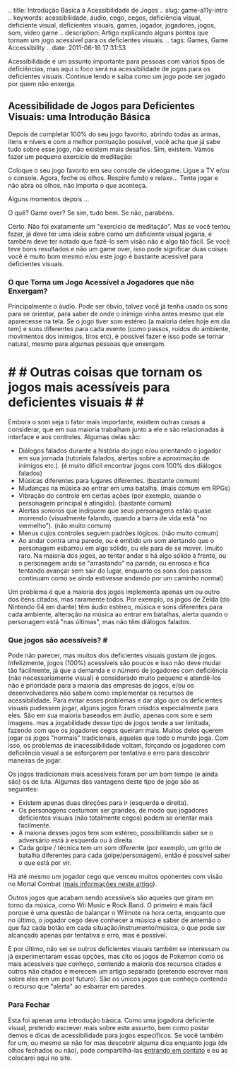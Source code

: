.. title: Introdução Básica à Acessibilidade de Jogos
.. slug: game-a11y-intro
.. keywords: acessibilidade, áudio, cego, cegos, deficiência visual, deficiente visual, deficientes visuais, games, jogador, jogadores, jogos, som, video game
.. description: Artigo explicando alguns pontos que tornam um jogo acessível para os deficientes visuais.
.. tags: Games, Game Accessibility
.. date: 2011-06-16 17:31:53

Acessibilidade é um assunto importante para pessoas com vários tipos de deficiências, mas aqui o foco será na acessibilidade de jogos para os deficientes visuais. Continue lendo e saiba como um jogo pode ser jogado por quem não enxerga.

<!--more-->

## Acessibilidade de Jogos para Deficientes Visuais: uma Introdução Básica ##

Depois de completar 100% do seu jogo favorito, abrindo todas as armas, itens e níveis e com a melhor pontuação possível, você acha que já sabe tudo sobre esse jogo, não existem mais desafios. Sim, existem. Vamos fazer um pequeno exercício de meditação:

Coloque o seu jogo favorito em seu console de videogame. Ligue a TV e/ou o console. Agora, feche os olhos. Respire fundo e relaxe... Tente jogar e não abra os olhos, não importa o que aconteça.

Alguns momentos depois ...

O quê? Game over? Se sim, tudo bem. Se não, parabéns.

Certo. Não foi exatamente um "exercício de meditação". Mas se você tentou fazer, já deve ter uma ideia sobre como um deficiente visual jogaria, e também deve ter notado que fazê-lo sem visão não é algo tão fácil. Se você teve bons resultados e não um game over, isso pode significar duas coisas: você é muito bom mesmo e/ou este jogo é bastante acessível para deficientes visuais.

### O que Torna um Jogo Acessível a Jogadores que não Enxergam? ###

Principalmente o áudio. Pode ser óbvio, talvez você já tenha usado os sons para se orientar, para saber de onde o inimigo vinha antes mesmo que ele aparecesse na tela. Se o jogo tiver som estéreo (a maioria deles hoje em dia tem) e sons diferentes para cada evento (como passos, ruídos do ambiente, movimentos dos inimigos, tiros etc), é possível fazer e isso pode se tornar natural, mesmo para algumas pessoas que enxergam.

# # # Outras coisas que tornam os jogos mais acessíveis para deficientes visuais # # #

Embora o som seja o fator mais importante, existem outras coisas a considerar, que em sua maioria trabalham junto a ele e são relacionadas à interface e aos controles. Algumas delas são:

- Diálogos falados durante a história do jogo e/ou orientando o jogador em sua jornada (tutoriais falados, alertas sobre a aproximação de inimigos etc.). (é muito difícil encontrar jogos com 100% dos diálogos falados)
- Músicas diferentes para lugares diferentes. (bastante comum)
- Mudanças na música ao entrar em uma batalha. (mais comum em RPGs)
- Vibração do controle em certas ações (por exemplo, quando o personagem principal é atingido). (bastante comum)
- Alertas sonoros que indiquem que seus personagens estão quase morrendo (visualmente falando, quando a barra de vida está "no vermelho"). (não muito comum)
- Menus cujos controles seguem padrões lógicos. (não muito comum)
- Ao andar contra uma parede, ou é emitido um som alertando que o personagem esbarrou em algo sólido, ou ele para de se mover. (muito raro. Na maioria dos jogos, ao tentar andar e há algo sólido à frente, ou o personagem anda se "arrastando" na parede, ou enrosca e fica tentando avançar sem sair do lugar, enquanto os sons dos passos continuam como se ainda estivesse andando por um caminho normal)

Um problema é que a maioria dos jogos implementa apenas um ou outro dos itens citados, mas raramente todos. Por exemplo, os jogos de Zelda (do Nintendo 64 em diante) têm áudio estéreo, música e sons diferentes para cada ambiente, alteração na música ao entrar em batalhas, alerta quando o personagem está "nas últimas", mas não têm diálogos falados.


### Que jogos são acessíveis? # ##

Pode não parecer, mas muitos dos deficientes visuais gostam de jogos. Infelizmente, jogos (100%) acessíveis são poucos e isso não deve mudar tão facilmente, já que a demanda e o número de jogadores com deficiência (não necessariamente visual) é considerado muito pequeno e atendê-los não é prioridade para a maioria das empresas de jogos, e/ou os desenvolvedores não sabem como implementar os recursos de acessibilidade. Para evitar esses problemas e dar algo que os deficientes visuais pudessem jogar, alguns jogos foram criados especialmente para eles. São em sua maioria baseados em áudio, apenas com som e sem imagens. mas a jogabilidade desse tipo de jogos tende a ser limitada, fazendo com que os jogadores cegos queiram mais. Muitos deles querem jogar os jogos "normais" tradicionais, aqueles que todo o mundo joga. Com isso, os problemas de inacessibilidade voltam, forçando os jogadores com deficiência visual a se esforçarem por tentativa e erro para descobrir maneiras de jogar.

Os jogos tradicionais mais acessíveis foram por um bom tempo (e ainda são) os de luta. Algumas das vantagens deste tipo de jogo são as seguintes:
- Existem apenas duas direções para ir (esquerda e direita).
- Os personagens costumam ser grandes, de modo que jogadores deficientes visuais (não totalmente cegos) podem se orientar mais facilmente.
- A maioria desses jogos tem som estéreo, possibilitando saber se o adversário está à esquerda ou à direita.
- Cada golpe / técnica tem um som diferente (por exemplo, um grito de batalha diferentes para cada golpe/personagem), então é possível saber o que está por vir.

Há até mesmo um jogador cego que venceu muitos oponentes com visão no Mortal Combat ([mais informações neste artigo][mortalcombat]).

Outros jogos que acabam sendo acessíveis são aqueles que giram em torno da música, como Wii Music e Rock Band. O primeiro é mais fácil porque é uma questão de balançar o Wiimote na hora certa, enquanto que no último, o jogador cego deve conhecer a música e saber de antemão o que faz cada botão em cada situação/instrumento/música, o que pode ser alcançado apenas por tentativa e erro, mas é possível.

E por último, não sei se outros deficientes visuais também se interessam ou já experimentaram essas opções, mas cito os jogos de Pokemon como os mais acessíveis que conheço, contendo a maioria dos recursos citados e outros não citados e merecem um artigo separado (pretendo escrever mais sobre eles em um post futuro). São os únicos jogos que conheço contendo o recurso que "alerta" ao esbarrar em paredes.

### Para Fechar ###

Esta foi apenas uma introdução básica. Como uma jogadora deficiente visual, pretendo escrever mais sobre este assunto, bem como postar demos e dicas de acessibilidade para jogos específicos. Se você também for um, ou mesmo se não for mas descobrir alguma dica enquanto joga (de olhos fechados ou não), pode compartilhá-las [entrando em contato][contact] e eu as colocarei aqui no site.


[mortalcombat]: http://www.wired.com/gaming/gamingreviews/news/2005/07/68333
[contact]: pt/contact